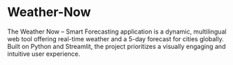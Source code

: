 # Weather-Now
The Weather Now – Smart Forecasting application is a dynamic, multilingual web tool offering real-time weather and a 5-day forecast for cities globally. Built on Python and Streamlit, the project prioritizes a visually engaging and intuitive user experience.
